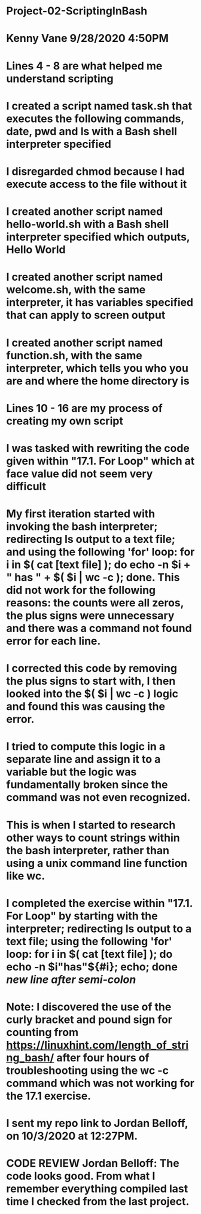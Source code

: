 # Project-02-ScriptingInBash
# Kenny Vane 9/28/2020 4:50PM
# Lines 4 - 8 are what helped me understand scripting
# I created a script named task.sh that executes the following commands, date, pwd and ls with a Bash shell interpreter specified
# I disregarded chmod because I had execute access to the file without it
# I created another script named hello-world.sh with a Bash shell interpreter specified which outputs, Hello World
# I created another script named welcome.sh, with the same interpreter, it has variables specified that can apply to screen output
# I created another script named function.sh, with the same interpreter, which tells you who you are and where the home directory is
# Lines 10 - 16 are my process of creating my own script
# I was tasked with rewriting the code given within "17.1. For Loop" which at face value did not seem very difficult
# My first iteration started with invoking the bash interpreter; redirecting ls output to a text file; and using the following 'for' loop: for i in $( cat [text file] ); do echo -n $i + " has " + $( $i | wc -c ); done. This did not work for the following reasons: the counts were all zeros, the plus signs were unnecessary and there was a command not found error for each line.
# I corrected this code by removing the plus signs to start with, I then looked into the $( $i | wc -c ) logic and found this was causing the error.
# I tried to compute this logic in a separate line and assign it to a variable but the logic was fundamentally broken since the command was not even recognized.
# This is when I started to research other ways to count strings within the bash interpreter, rather than using a unix command line function like wc.
# I completed the exercise within "17.1. For Loop" by starting with the interpreter; redirecting ls output to a text file; using the following 'for' loop: for i in $( cat [text file] ); do echo -n $i"has"${#i}; echo; done *new line after semi-colon*
# Note: I discovered the use of the curly bracket and pound sign for counting from https://linuxhint.com/length_of_string_bash/ after four hours of troubleshooting using the wc -c command which was not working for the 17.1 exercise.
# I sent my repo link to Jordan Belloff, on 10/3/2020 at 12:27PM.
# CODE REVIEW Jordan Belloff: The code looks good.  From what I remember everything compiled  last time I checked from the last project.
